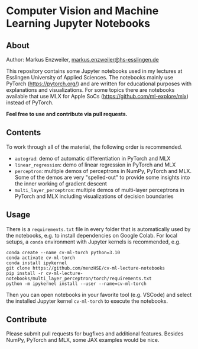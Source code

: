 # Computer Vision and Machine Learning Jupyter Notebooks

## About

Author: Markus Enzweiler, markus.enzweiler@hs-esslingen.de

This repository contains some Jupyter notebooks used in my lectures at Esslingen University of Applied Sciences. The notebooks mainly use PyTorch (https://pytorch.org/) and are written for educational purposes with explanations and visualizations. For some topics there are notebooks available that use MLX for Apple SoCs (https://github.com/ml-explore/mlx) instead of PyTorch.  

**Feel free to use and contribute via pull requests.** 

## Contents

To work through all of the material, the following order is recommended. 

* `autograd`: demo of automatic differentiation in PyTorch and MLX
* `linear_regression`: demo of linear regression in PyTorch and MLX
* `perceptron`: multiple demos of perceptrons in NumPy, PyTorch and MLX. Some of the demos are very "spelled-out" to provide some insights into the inner working of gradient descent
* `multi_layer_perceptron`: multiple demos of multi-layer perceptrons in PyTorch and MLX including visualizations of decision boundaries

## Usage

There is a `requirements.txt` file in every folder that is automatically used by the notebooks, e.g. to install dependencies on Google Colab. For local setups, a `conda` environment with Jupyter kernels is recommended, e.g.

```
conda create --name cv-ml-torch python=3.10
conda activate cv-ml-torch
conda install ipykernel
git clone https://github.com/menzHSE/cv-ml-lecture-notebooks
pip install -r cv-ml-lecture-notebooks/multi_layer_perceptron/torch/requirements.txt
python -m ipykernel install --user --name=cv-ml-torch
```

Then you can open notebooks in your favorite tool (e.g. VSCode) and select the installed Jupyter kernel `cv-ml-torch` to execute the notebooks. 


## Contribute

Please submit pull requests for bugfixes and additional features. Besides NumPy, PyTorch and MLX, some JAX examples would be nice. 
